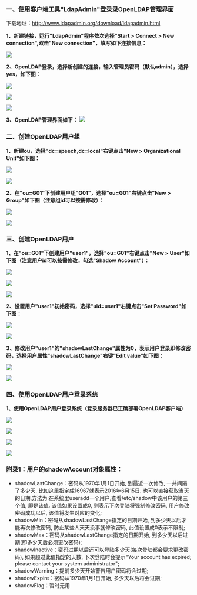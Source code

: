 </p>


### 一、使用客户端工具"LdapAdmin"登录录OpenLDAP管理界面 </p>
下载地址：http://www.ldapadmin.org/download/ldapadmin.html </p>

**1、新建链接，运行"LdapAdmin"程序依次选择"Start > Connect > New connection",双击"New connection"，填写如下连接信息：** </p>
![](https://github.com/icloudp/LDAP/blob/master/image/ldap1.jpg) </p>

**2、OpenLDAP登录，选择新创建的连接，输入管理员密码（默认admin），选择yes，如下图：** </p>
![](https://github.com/icloudp/LDAP/blob/master/image/ldap2.jpg) </p>
![](https://github.com/icloudp/LDAP/blob/master/image/ldap3.jpg) </p>
![](https://github.com/icloudp/LDAP/blob/master/image/ldap4.jpg) </p>

**3、OpenLDAP管理界面如下：**
![](https://github.com/icloudp/LDAP/blob/master/image/ldap5.jpg) </p>


### 二、创建OpenLDAP用户组
**1、新建ou，选择"dc=speech,dc=local"右键点击"New > Organizational Unit"如下图：** </p>
![](https://github.com/icloudp/LDAP/blob/master/image/ldap6.jpg) </p>
![](https://github.com/icloudp/LDAP/blob/master/image/ldap7.jpg) </p>

**2、在"ou=G01"下创建用户组"G01"，选择"ou=G01"右键点击"New > Group"如下图（注意组id可以按需修改）：** </p>
![](https://github.com/icloudp/LDAP/blob/master/image/ldap8.jpg) </p>
![](https://github.com/icloudp/LDAP/blob/master/image/ldap9.jpg) </p>


### 三、创建OpenLDAP用户
**1、在"ou=G01"下创建用户"user1"，选择"ou=G01"右键点击"New > User"如下图（注意用户id可以按需修改，勾选"Shadow Account"）：** </p>
![](https://github.com/icloudp/LDAP/blob/master/image/ldap10.jpg) </p>
![](https://github.com/icloudp/LDAP/blob/master/image/ldap11.jpg) </p>
![](https://github.com/icloudp/LDAP/blob/master/image/ldap12.jpg) </p>

**2、设置用户"user1"初始密码，选择"uid=user1"右键点击"Set Password"如下图：** </p>
![](https://github.com/icloudp/LDAP/blob/master/image/ldap13.jpg) </p>
![](https://github.com/icloudp/LDAP/blob/master/image/ldap14.jpg) </p>

**3、修改用户"user1"的"shadowLastChange"属性为0，表示用户登录即修改密码，选择用户属性"shadowLastChange"右键"Edit value"如下图：** </p>
![](https://github.com/icloudp/LDAP/blob/master/image/ldap15.jpg) </p>
![](https://github.com/icloudp/LDAP/blob/master/image/ldap16.jpg) </p>


### 四、使用OpenLDAP用户登录系统
**1、使用OpenLDAP用户登录系统（登录服务器已正确部署OpenLDAP客户端）** </p>
![](https://github.com/icloudp/LDAP/blob/master/image/ldap17.jpg) </p>
![](https://github.com/icloudp/LDAP/blob/master/image/ldap18.jpg) </p>
![](https://github.com/icloudp/LDAP/blob/master/image/ldap19.jpg) </p>
![](https://github.com/icloudp/LDAP/blob/master/image/ldap20.jpg) </p>


### 附录1：用户的shadowAccount对象属性：
- shadowLastChange：密码从1970年1月1日开始, 到最近一次修改, 一共间隔了多少天. 比如这里指定成16967就表示2016年6月15日. 也可以直接获取当天的日期,方法为:在系统里useradd一个用户,查看/etc/shadow中该用户的第三个值, 即是该值. 该值如果设置成0, 则表示下次登陆将强制修改密码, 用户修改密码成功以后, 该值将发生对应的变化;
- shadowMin：密码从shadowLastChange指定的日期开始, 到多少天以后才能再次修改密码, 防止某些人天天没事就修改密码, 此值设置成0表示不限制;
- shadowMax：密码从shadowLastChange指定的日期开始, 到多少天以后过期(即多少天后必须更改密码);
- shadowInactive：密码过期以后还可以登陆多少天(每次登陆都会要求更改密码), 如果超过此值指定的天数, 下次登陆时会提示"Your account has expired; please contact your system administrator";
- shadowWarning：提前多少天开始警告用户密码将会过期;
- shadowExpire：密码从1970年1月1日开始, 多少天以后将会过期;
- shadowFlag：暂时无用


